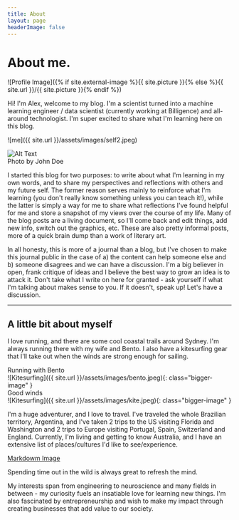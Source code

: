 ```yaml
---
title: About
layout: page
headerImage: false
---
```



<h1>About me.</h1>
![Profile Image]({% if site.external-image %}{{ site.picture }}{% else %}{{ site.url }}/{{ site.picture }}{% endif %})
<p>Hi! I'm Alex, welcome to my blog. I'm a scientist turned into a machine learning engineer / data scientist (currently working at Billigence) and all-around technologist. I'm super excited to share what I'm learning here on this blog.</p>

![me]({{ site.url }}/assets/images/self2.jpeg)

<div class="side-by-side">
    <div class="toleft">
        <img class="image" src="{{ site.url }}/{{ site.picture }}" alt="Alt Text">
        <figcaption class="caption">Photo by John Doe</figcaption>
    </div>
    <div class="toright">
        <p>I started this blog for two purposes: to write about what I'm learning in my own words, and to share my perspectives and reflections with others and my future self. The former reason serves mainly to reinforce what I'm learning (you don't really know something unless you can teach it!), while the latter is simply a way for me to share what reflections I've found helpful for me and store a snapshot of my views over the course of my life. Many of the blog posts are a living document, so I'll come back and edit things, add new info, switch out the graphics, etc. These are also pretty informal posts, more of a quick brain dump than a work of literary art.</p>
    </div>
</div>

<p>In all honesty, this is more of a journal than a blog, but I've chosen to make this journal public in the case of a) the content can help someone else and b) someone disagrees and we can have a discussion. I'm a big believer in open, frank critique of ideas and I believe the best way to grow an idea is to attack it. Don't take what I write on here for granted - ask yourself if what I'm talking about makes sense to you. If it doesn't, speak up! Let's have a discussion.</p>

---

<h2>A little bit about myself</h2>

<p>I love running, and there are some cool coastal trails around Sydney. I'm always running there with my wife and Bento. I also have a kitesurfing gear that I'll take out when the winds are strong enough for sailing.</p>
<figcaption class="caption">Running with Bento</figcaption>
![Kitesurfing]({{ site.url }}/assets/images/bento.jpeg){: class="bigger-image" }
<figcaption class="caption">Good winds</figcaption>
![Kitesurfing]({{ site.url }}/assets/images/kite.jpeg){: class="bigger-image" }

<p>I'm a huge adventurer, and I love to travel. I've traveled the whole Brazilian territory, Argentina, and I've taken 2 trips to the US visiting Florida and Washington and 2 trips to Europe visiting Portugal, Spain, Switzerland and England. Currently, I'm living and getting to know Australia, and I have an extensive list of places/cultures I'd like to see/experience.</p>

[Markdowm Image](assets/images/profile.png)
<figcaption class="caption">Spending time out in the wild is always great to refresh the mind.</figcaption>

<p>My interests span from engineering to neuroscience and many fields in between - my curiosity fuels an insatiable love for learning new things. I'm also fascinated by entrepreneurship and wish to make my impact through creating businesses that add value to our society.</p>
